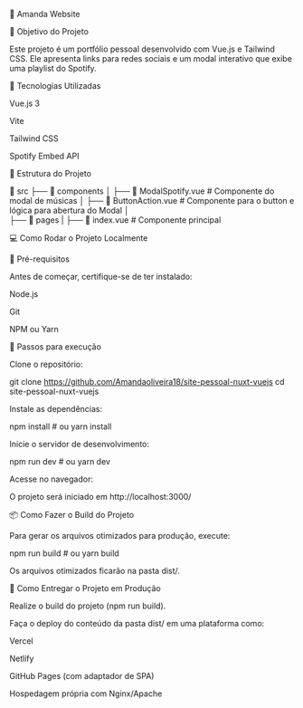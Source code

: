 🎵 Amanda Website

📌 Objetivo do Projeto

Este projeto é um portfólio pessoal desenvolvido com Vue.js e Tailwind CSS. Ele apresenta links para redes sociais e um modal interativo que exibe uma playlist do Spotify.

🚀 Tecnologias Utilizadas

Vue.js 3

Vite

Tailwind CSS

Spotify Embed API


📂 Estrutura do Projeto

📁 src
 ├── 📁 components
 │   ├── 📄 ModalSpotify.vue  # Componente do modal de músicas
 │   ├── 📄 ButtonAction.vue # Componente para o button e lógica para abertura do Modal
 │    
 ├── 📁 pages
 |   ├── 📄 index.vue  # Componente principal


💻 Como Rodar o Projeto Localmente

📌 Pré-requisitos

Antes de começar, certifique-se de ter instalado:

Node.js 

Git

NPM ou Yarn

🔧 Passos para execução

Clone o repositório:

git clone https://github.com/Amandaoliveira18/site-pessoal-nuxt-vuejs
cd site-pessoal-nuxt-vuejs

Instale as dependências:

npm install  # ou yarn install

Inicie o servidor de desenvolvimento:

npm run dev  # ou yarn dev

Acesse no navegador:

O projeto será iniciado em http://localhost:3000/

📦 Como Fazer o Build do Projeto

Para gerar os arquivos otimizados para produção, execute:

npm run build  # ou yarn build

Os arquivos otimizados ficarão na pasta dist/.

🚀 Como Entregar o Projeto em Produção

Realize o build do projeto (npm run build).

Faça o deploy do conteúdo da pasta dist/ em uma plataforma como:

Vercel

Netlify

GitHub Pages (com adaptador de SPA)

Hospedagem própria com Nginx/Apache


